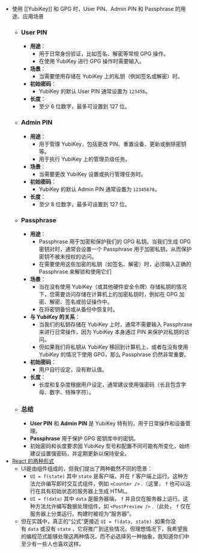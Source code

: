 - 使用 [[YubiKey]] 和 GPG 时，User PIN、Admin PIN 和 Passphrase 的用途、应用场景
	- ### User PIN
		- **用途**：
			- 用于日常身份验证，比如签名、解密等常规 GPG 操作。
			- 在使用 YubiKey 进行 GPG 操作时需要输入。
		- **场景**：
			- 当需要使用存储在 YubiKey 上的私钥（例如签名或解密）时。
		- **初始密码**：
			- YubiKey 的默认 User PIN 通常设置为 `123456`。
		- **长度**：
			- 至少 6 位数字，最多可设置到 127 位。
	- ### Admin PIN
		- **用途**：
			- 用于管理 YubiKey，包括更改 PIN、重置设备、更新或删除密钥等。
			- 用于执行 YubiKey 上的管理员级任务。
		- **场景**：
			- 当需要更改 YubiKey 设置或执行管理任务时。
		- **初始密码**：
			- YubiKey 的默认 Admin PIN 通常设置为 `12345678`。
		- **长度**：
			- 至少 8 位数字，最多可设置到 127 位。
	- ### Passphrase
		- **用途**：
			- Passphrase 用于加密和保护我们的 GPG 私钥。当我们生成 GPG 密钥对时，通常会设置一个 Passphrase 用于加密私钥，从而保护密钥不被未授权的访问。
			- 在需要使用这些加密的私钥（如签名、解密）时，必须输入正确的 Passphrase 来解锁和使用它们
		- **场景**：
			- 当在没有使用 YubiKey（或其他硬件安全令牌）存储私钥的情况下，您需要访问存储在计算机上的加密私钥时，例如在 GPG 加密、解密、签名或验证操作中。
			- 在将密钥备份或从备份中恢复时。
		- **与 YubiKey 的关系**：
			- 当我们的私钥存储在 YubiKey 上时，通常不需要输入 Passphrase 来进行日常操作，因为 YubiKey 本身通过 PIN 来保护对私钥的访问。
			- 但如果我们将私钥从 YubiKey 移回到计算机上，或者在没有使用 YubiKey 的情况下使用 GPG，那么 Passphrase 仍然非常重要。
		- **初始密码**：
			- 用户自行设定，没有默认值。
		- **长度**：
			- 长度和复杂度根据用户设定，通常建议使用强密码（长且包含字母、数字、特殊字符）。
	- ### 总结
		- **User PIN** 和 **Admin PIN** 是 YubiKey 特有的，用于日常操作和设备管理。
		- **Passphrase** 用于保护 GPG 密钥库中的密钥。
		- 初始密码和长度要求因 YubiKey 型号和配置不同可能有所变化，始终建议设置强密码，并定期更新以保持安全。
- [React 的两种形式](https://overreacted.io/the-two-reacts/)
	- UI是由组件组成的，但我们提出了两种截然不同的愿景：
		- `UI = f(state)` 其中 `state` 是客户端，并在 `f` 客户端上运行。这种方法允许编写即时交互式组件，例如 `<Counter />` .（这里， `f` 也可以运行在具有初始状态的服务器上生成 HTML。
		- `UI = f(data)` 其中 `data` 是服务器端， `f` 并且仅在服务器上运行。这种方法允许编写数据处理组件，如 `<PostPreview />` .（此处， `f` 仅在服务器上分类运行。构建时被视为“服务器”。
	- 但在实践中，真正的“公式”更接近 `UI = f(data, state)` .如果你没有 `data` 或没有 `state` ，它将推广到这些情况。但理想情况下，我希望我的编程范式能够处理这两种情况，而不必选择另一种抽象，我知道你们中至少有一些人也喜欢这样。